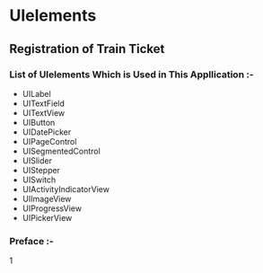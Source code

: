 # UIelements
## Registration of Train Ticket
### List of UIelements Which is Used in This Appllication :-
* UILabel
* UITextField
* UITextView
* UIButton
* UIDatePicker
* UIPageControl
* UISegmentedControl
* UISlider
* UIStepper
* UISwitch
* UIActivityIndicatorView
* UIImageView
* UIProgressView
* UIPickerView

### Preface :-
1 
